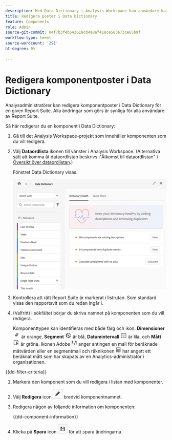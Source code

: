 ```yaml
---
description: Med Data Dictionary i Analysis Workspace kan användare katalogisera och hålla reda på de olika komponenterna i Analysis Workspace, inklusive deras avsedda användning, som är godkända, som är dubbletter osv.
title: Redigera poster i Data Dictionary
feature: Components
role: Admin
source-git-commit: 04f7b3f4b543619cd4a8af418ce583e73ce65b9f
workflow-type: tm+mt
source-wordcount: '291'
ht-degree: 0%

---
```


# Redigera komponentposter i Data Dictionary

Analysadministratörer kan redigera komponentposter i Data Dictionary för en given Report Suite. Alla ändringar som görs är synliga för alla användare av Report Suite.

Så här redigerar du en komponent i Data Dictionary:

1. Gå till det Analysis Workspace-projekt som innehåller komponenten som du vill redigera.

1. Välj **Dataordlista** ikonen till vänster i Analysis Workspace. (Alternativa sätt att komma åt dataordlistan beskrivs i&quot;Åtkomst till dataordlistan&quot; i [Översikt över dataordlistan](/help/analyze/analysis-workspace/components/data-dictionary/data-dictionary-overview.md).)

   Fönstret Data Dictionary visas.

   ![Administratörsvy för datamordlista](assets/data-dictionary-admin.png)

1. Kontrollera att rätt Report Suite är markerat i listrutan. Som standard visas den rapportsvit som du redan ingår i.

1. (Valfritt) I sökfältet börjar du skriva namnet på komponenten som du vill redigera.

   Komponenttypen kan identifieras med både färg och ikon. **Dimensioner** ![Dimension, ikon](assets/dimension-icon.png) är orange, **Segment** ![Segmentikon](assets/segment-icon.png) är blå, **Datumintervall** ![Ikon för datumintervall](assets/date-range-icon.png) är lila, och **Mått** ![Mätningsikon](assets/default-metric-icon.png) är gröna. Ikonen Adobe ![Adobe, ikon](assets/default-calc-metric-icon.png) anger antingen en mall för beräknade mätvärden eller en segmentmall och räknikonen ![Beräkningsikon](assets/calculated-metric-icon-created.png) har angett ett beräknat mått som har skapats av en Analytics-administratör i organisationen.

{{dd-filter-criteria}}

1. Markera den komponent som du vill redigera i listan med komponenter.

1. Välj **Redigera** icon ![Ikon för redigering av dataordlista](assets/data-dictionary-edit-icon.png) bredvid komponentnamnet.

1. Redigera någon av följande information om komponenten:

   {{dd-component-information}}

1. Klicka på **Spara** icon ![Ikonen Spara i datamordlista](assets/data-dictionary-save-icon.png) för att spara ändringarna.
